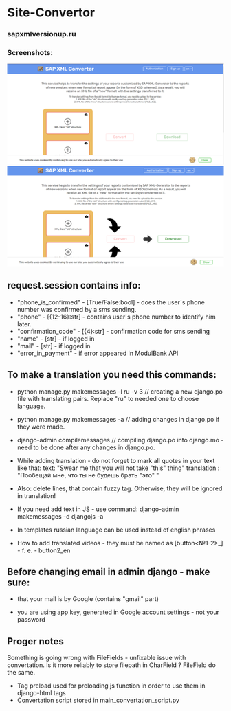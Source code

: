 # Site-Convertor
### sapxmlversionup.ru
### Screenshots:

![Image alt](https://github.com/Zimin0/Site-Convertor/blob/main/1.png)
![Image alt](https://github.com/Zimin0/Site-Convertor/blob/main/2.png)

## request.session contains info:
* "phone_is_confirmed" - [True/False:bool] - does the user`s phone number was confirmed by a sms sending.
* "phone" - [{12-16}:str] - contains user`s phone number to identify him later.
* "confirmation_code" - [{4}:str] - confirmation code for sms sending
* "name" - [str] - if logged in
* "mail" - [str] - if logged in
* "error_in_payment" - if error appeared in ModulBank API


## To make a translation you need this commands:
* python manage.py makemessages -l ru -v 3  // creating a new django.po file with translating pairs. Replace "ru" to needed one to choose language.
* python manage.py makemessages -a          // adding changes in django.po if they were made.
* django-admin compilemessages              // compiling django.po into django.mo - need to be done after any changes in django.po.

* While adding translation - do not forget to mark all quotes in your text like that: 
text:           "Swear me that you will not take \"this\" thing"
translation :   "Пообещай мне, что ты не будешь брать \"это\" "

* Also: delete lines, that contain fuzzy tag. Otherwise, they will be ignored in translation! 
* If you need add text in JS - use command: django-admin makemessages -d djangojs -a
* In templates russian language can be used instead of english phrases
* How to add translated videos - they must be named as [button<№1-2>_<lang-code>] - f. e. - button2_en

## Before changing email in admin django - make sure:
* that your mail is by Google (contains "gmail" part)
- you are using app key, generated in Google account settings - not your password

## Proger notes
Something is going wrong with FileFields - unfixable issue with convertation. 
Is it more reliably to store filepath in CharField ? FileField do the same. 



- Tag preload used for preloading js function in order to use them in django-html tags 
- Convertation script stored in main_convertation_script.py
